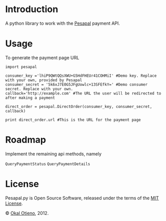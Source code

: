 Introduction
============

A python library to work with the [Pesapal](https://www.pesapal.com) payment API.

Usage
=====

To generate the payment page URL

    import pesapal

    consumer_key ='lhiP9QWtQQsXWU+G5HdFHEUr41COHMiI' #Demo key. Replace with your own, provided by Pesapal
    consumer_secret = '5k6xJ7E0G5JFgUowlc+13SFEfkY=' #Demo consumer secret. Replace with your own.
    callback='http://example.com' #The URL the user will be redirected to after making a payment

    direct_order = pesapal.DirectOrder(consumer_key, consumer_secret, callback)

    print direct_order.url #This is the URL for the payment page

Roadmap
=======

Implement the remaining api methods, namely

`QueryPaymentStatus`
`QueryPaymentDetails`

License
=======

Pesapal.py is Open Source Software, released under the terms of the [MIT License](http://www.opensource.org/licenses/mit-license.php).

&copy; [Okal Otieno]('https://twitter.com/okalotieno'), 2012.
